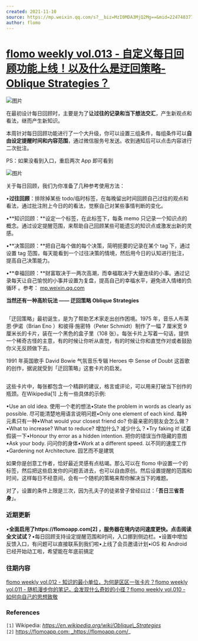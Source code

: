 ```yaml
---
created: 2021-11-10
source: https://mp.weixin.qq.com/s?__biz=MzI0MDA3MjQ2Mg==&mid=2247483771&idx=1&sn=5fb9c4d8c64dedca600ecde05af3b4c0&chksm=e921231ade56aa0c8566b8a44291dd88a30d70ae9f66c6daf277eead1e6bf7c578f639e6ccba#rd
author: flomo
---
```


# [flomo weekly vol.013 - 自定义每日回顾功能上线！以及什么是迂回策略-Oblique Strategies？](https://mp.weixin.qq.com/s?__biz=MzI0MDA3MjQ2Mg==&mid=2247483771&idx=1&sn=5fb9c4d8c64dedca600ecde05af3b4c0&chksm=e921231ade56aa0c8566b8a44291dd88a30d70ae9f66c6daf277eead1e6bf7c578f639e6ccba#rd)


![图片](https://mmbiz.qpic.cn/mmbiz_jpg/wDNLH7zcd1N1tYdajHBfZGEAR8ZkqZEsU869gibUngWnibcy8rB4ibB8y06vicbtBE0ic8AnViahQeO9vHyzSREoDNjQ/640?wx_fmt=jpeg&tp=jpeg&wxfrom=5&wx_lazy=1&wx_co=1)

在最初设计每日回顾时，主要是为了**让过往的记录和当下想法交汇**，产生新观点和看法，继而产生新知识。  

本周针对每日回顾功能进行了一个大升级，你可以设置三组条件，每组条件可以**自由设定提醒时间和内容范围**，通过微信服务号发送。收到通知后可以点击内容进行二次批注。

PS：如果没看到入口，重启两次 App 即可看到

![图片](https://mmbiz.qpic.cn/mmbiz_png/wDNLH7zcd1N1tYdajHBfZGEAR8ZkqZEsT6Efmzskvc7T2Fv9hkicbWaff7SMtkO33Ue3tVWd8Sp4ThKwGrnye5w/640?wx_fmt=png&tp=png&wxfrom=5&wx_lazy=1&wx_co=1)

关于每日回顾，我们为你准备了几种参考使用方法：

•**过往回顾**：排除掉某些 todo/临时标签，在每晚留出时间回顾自己过往的观点和看法，通过批注附上今日的的看法，觉察自己对某些事情判断的变化。

•**知识回顾：**设定一个标签，在此标签下，每条 memo 只记录一个知识点的概念。通过设定提醒范围，来帮助自己回顾某些可能遗忘的知识点或激发出新的灵感。

•**决策回顾：**把自己每个做的每个决策，简明扼要的记录在某个 tag 下，通过设置 tag 范围，每天能看到一个过往决策的情境，然后用今日的认知进行批注，提高自己决策能力。

•**幸福回顾：**财富取决于一两次高潮，而幸福取决于大量连续的小事。通过记录每天让自己愉悦的小事并设置为复盘，提高自己的幸福水平，避免进入情绪的负循环 。参考： [mp.weixin.qq.com](https://mp.weixin.qq.com/s?__biz=MzA4MjkwMDcyOQ==&mid=2647743675&idx=1&sn=aaa8da89877268d58d236cd5570c7c47&scene=21#wechat_redirect "mp.weixin.qq.com")

**当然还有一种高阶玩法 —— 迂回策略 Oblique Strategies**

![图片](data:image/gif;base64,iVBORw0KGgoAAAANSUhEUgAAAAEAAAABCAYAAAAfFcSJAAAADUlEQVQImWNgYGBgAAAABQABh6FO1AAAAABJRU5ErkJggg==)

「迂回策略」最初诞生，是为了帮助艺术家走出创作困境。1975 年，音乐人布莱恩·伊诺（Brian Eno ）和彼得·施密特（Peter Schmidt）制作了一幅 7 厘米宽 9 厘米长的卡片，装在一个黑色的盒子里（108 张）。每张卡片上写着一句话，提供一个稀奇古怪的主意，有的时候让你听从直觉，有的时候让你和直觉作对或者鼓励你义无反顾做下去。

1991 年英国歌手 David Bowie 气氛音乐专辑 Heroes 中 Sense of Doubt 这首歌的创作，据说就受到「迂回策略」这套卡片的启发。

![图片](data:image/gif;base64,iVBORw0KGgoAAAANSUhEUgAAAAEAAAABCAYAAAAfFcSJAAAADUlEQVQImWNgYGBgAAAABQABh6FO1AAAAABJRU5ErkJggg==)

这些卡片中，每张都包含一个精辟的建议，格言或评论，可以用来打破当下创作的瓶颈。在Wikipedia\[1\] 上有一些具体的示例:  

•Use an old idea. 使用一个老的想法•State the problem in words as clearly as possible. 尽可能清楚地用语言说明问题•Only one element of each kind. 每种元素只有一种•What would your closest friend do? 你最亲密的朋友会怎么做？•What to increase? What to reduce? 增加什么? 减少什么？•Try faking it! 试着假装一下•Honour thy error as a hidden intention. 把你的错误当作隐藏的意图•Ask your body. 问问你的身体•Work at a different speed. 以不同的速度工作•Gardening not Architecture. 园艺而不是建筑

如果你是创意工作者，恰好最近灵感有点枯竭。那么可以在 flomo 中设置一个的标签，然后把这些启发你的问题丢进去，也可以自由原创。然后设置提醒的范围和时间，这样每日不经意间，会有一个随机的策略来帮你解决当下的难题。

对了，设置的条件上限是三次，因为孔夫子的徒弟曾子曾经曰过：「**吾日三省吾身**」。

### 近期更新

•**全面启用了https://flomoapp.com\[2\] ，服务器在境内访问速度更快。点击阅读全文试试？**•每日回顾支持设定提醒范围和时间，入口挪到侧边栏。•设置中增加反馈入口，有问题可以直接联系到我们啦•上线了会员邀请计划•iOS 和 Android 已经开始动工啦，希望能在年底前搞定

### 往期内容

[flomo weekly vol.012 - 知识的最小单位，为何是区区一张卡片？](http://mp.weixin.qq.com/s?__biz=MzI0MDA3MjQ2Mg==&mid=2247483760&idx=1&sn=8078a14747a33e19d61afbc99e13b688&chksm=e9212311de56aa07fc3577f070d3760b9d26cf7c065c05275ba5e2fc4eb86131f5c020d7cc55&scene=21#wechat_redirect)[flomo weekly vol.011 - 随机漫步你的笔记，会发现什么奇妙的小径？](http://mp.weixin.qq.com/s?__biz=MzI0MDA3MjQ2Mg==&mid=2247483748&idx=1&sn=e02bd041ac0f7d7bc3257673881ba9fa&chksm=e9212305de56aa130f0b8b51d035d7743630555a147cfcb7f5c797b55b0ca2a2ce446132858b&scene=21#wechat_redirect)[flomo weekly vol.010 - 如何向自己的思想致敬](http://mp.weixin.qq.com/s?__biz=MzI0MDA3MjQ2Mg==&mid=2247483737&idx=1&sn=3307e9a5e91a24ea07aa104e86019dfc&chksm=e9212338de56aa2e87ff660a28c13339794a8efa69bd5e118140a7c121f5e170ddb193f3b939&scene=21#wechat_redirect)  

### References

`[1]` Wikipedia: _https://en.wikipedia.org/wiki/Oblique\_Strategies_  
`[2]` https://flomoapp.com: _https://flomoapp.com/_
